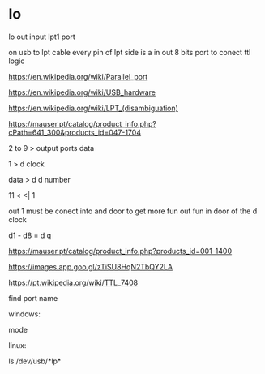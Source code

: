 # Io
Io out input lpt1 port

on usb to lpt cable every pin of lpt side is a in out 8 bits port to conect ttl logic

https://en.wikipedia.org/wiki/Parallel_port


https://en.wikipedia.org/wiki/USB_hardware

https://en.wikipedia.org/wiki/LPT_(disambiguation)

https://mauser.pt/catalog/product_info.php?cPath=641_300&products_id=047-1704



2 to 9 > output ports data

1 > d clock

data > d d number

11 < <| 1

out 1 must be conect into and door to get more fun out fun in door of the d clock

d1 - d8 = d q

https://mauser.pt/catalog/product_info.php?products_id=001-1400

https://images.app.goo.gl/zTiSU8HqN2TbQY2LA

https://pt.wikipedia.org/wiki/TTL_7408

find port name

windows:

mode

linux:

ls /dev/usb/\*lp\*

